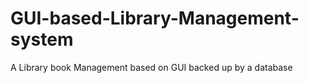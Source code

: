 # GUI-based-Library-Management-system
A Library book Management based on GUI backed up by a database  
